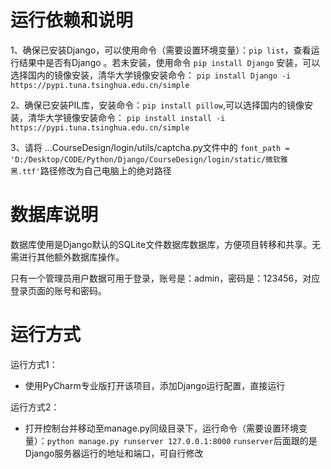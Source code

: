 # 运行依赖和说明

1、确保已安装Django，可以使用命令（需要设置环境变量）：`pip list`，查看运行结果中是否有Django
。若未安装，使用命令 `pip install Django` 安装，可以选择国内的镜像安装，清华大学镜像安装命令：
`pip install Django -i https://pypi.tuna.tsinghua.edu.cn/simple`

2、确保已安装PIL库，安装命令：`pip install pillow`,可以选择国内的镜像安装，清华大学镜像安装命令：
`pip install install -i https://pypi.tuna.tsinghua.edu.cn/simple`

3、请将 ...CourseDesign/login/utils/captcha.py文件中的 `font_path = 'D:/Desktop/CODE/Python/Django/CourseDesign/login/static/微软雅黑.ttf'`路径修改为自己电脑上的绝对路径
# 数据库说明

数据库使用是Django默认的SQLite文件数据库数据库，方便项目转移和共享。无需进行其他额外数据库操作。

只有一个管理员用户数据可用于登录，账号是：admin，密码是：123456，对应登录页面的账号和密码。
# 运行方式
运行方式1： 

- 使用PyCharm专业版打开该项目，添加Django运行配置，直接运行

运行方式2：

- 打开控制台并移动至manage.py同级目录下，运行命令（需要设置环境变量）：`python manage.py runserver 127.0.0.1:8000`
  `runserver`后面跟的是Django服务器运行的地址和端口，可自行修改

